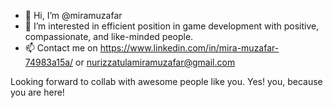 - 👋 Hi, I’m @miramuzafar
- 👀 I’m interested in efficient position in game development with positive, compassionate, and like-minded people.
- 📫 Contact me on https://www.linkedin.com/in/mira-muzafar-74983a15a/ or nurizzatulamiramuzafar@gmail.com

Looking forward to collab with awesome people like you. Yes! you, because you are here!

